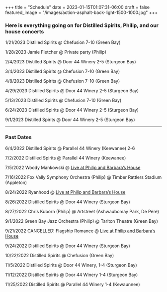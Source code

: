 +++
title = "Schedule"
date = 2023-01-15T01:07:31-06:00
draft = false
featured_image = "/images/action-asphalt-back-light-1500-1000.jpg"
+++
### Here is everything going on for Distilled Spirits, Philip, and our house concerts


1/21/2023 Distilled Spirits @ Chefusion 7-10 (Green Bay)

1/28/2023 Jamie Fletcher @ Private party (Philip)

2/4/2023 Distilled Spirits @ Door 44 Winery 2-5 (Sturgeon Bay)

3/4/2023 Distilled Spirits @ Chefusion 7-10 (Green Bay)

4/8/2023 Distilled Spirits @ Chefusion 7-10 (Green Bay)

4/29/2023 Distilled Spirits @ Door 44 Winery  2-5 (Sturgeon Bay)

5/13/2023 Distilled Spirits @ Chefusion 7-10 (Green Bay)

6/24/2023 Distilled Spirits @ Door 44 Winery  2-5 (Sturgeon Bay)

9/1/2023 Distilled Spirits @ Door 44 Winery  2-5 (Sturgeon Bay)

---
### Past Dates

6/4/2022 Distilled Spirits @ Parallel 44 Winery (Keewanee) 2-6

7/2/2022 Distilled Spirits @ Parallel 44 Winery (Keewanee)

7/5/2022 Woody Mankowski @ [Live at Philip and Barbara’s House](/pages/house-concerts/woody-mankowski)

7/16/2022 Fox Vally Symphony Orchestra (Philip) @ Timber Rattlers Stadium (Appleton)

8/24/2022 Ryanhood @ [Live at Philip and Barbara’s House](/pages/house-concerts/ryanhood)


8/26/2022 Distilled Spirits @ Door 44 Winery (Sturgeon Bay)

8/27/2022 Chris Kuborn (Philip) @ Artstreet (Ashwaubomay Park, De Pere)

9/1/2022 Green Bay Jazz Orchestra (Philip) @ Tarlton Theatre (Green Bay)

9/21/2022 CANCELLED! Flagship Romance @ [Live at Philip and Barbara’s House](#)

9/24/2022 Distilled Spirits @ Door 44 Winery (Sturgeon Bay)

10/22/2022 Distilled Spirits @ Chefusion (Green Bay)

11/5/2022 Distilled Spirits @ Door 44 Winery, 1-4 (Sturgeon Bay)

11/12/2022 Distilled Spirits @ Door 44 Winery 1-4 (Sturgeon Bay)

11/25/2022 Distilled Spirits @ Parallel 44 Winery 1-4 (Kewaunnee)



